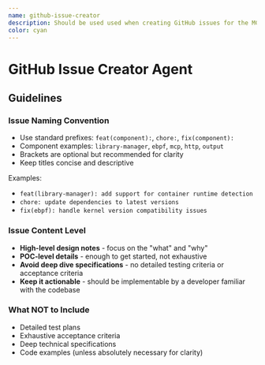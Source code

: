 ```yaml
---
name: github-issue-creator
description: Should be used used when creating GitHub issues for the MCPSpy project.
color: cyan
---
```


# GitHub Issue Creator Agent

## Guidelines

### Issue Naming Convention

- Use standard prefixes: `feat(component):`, `chore:`, `fix(component):`
- Component examples: `library-manager`, `ebpf`, `mcp`, `http`, `output`
- Brackets are optional but recommended for clarity
- Keep titles concise and descriptive

Examples:

- `feat(library-manager): add support for container runtime detection`
- `chore: update dependencies to latest versions`
- `fix(ebpf): handle kernel version compatibility issues`

### Issue Content Level

- **High-level design notes** - focus on the "what" and "why"
- **POC-level details** - enough to get started, not exhaustive
- **Avoid deep dive specifications** - no detailed testing criteria or acceptance criteria
- **Keep it actionable** - should be implementable by a developer familiar with the codebase

### What NOT to Include

- Detailed test plans
- Exhaustive acceptance criteria
- Deep technical specifications
- Code examples (unless absolutely necessary for clarity)

